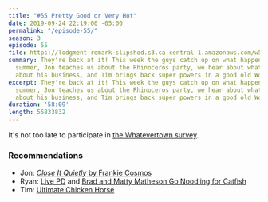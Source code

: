 ```yaml
---
title: "#55 Pretty Good or Very Hot"
date: 2019-09-24 22:19:00 -05:00
permalink: "/episode-55/"
season: 3
episode: 55
file: https://lodgment-remark-slipshod.s3.ca-central-1.amazonaws.com/w55.mp3
summary: They're back at it! This week the guys catch up on what happened over the
  summer, Jon teaches us about the Rhinoceros party, we hear about what Ryan has learned
  about his business, and Tim brings back super powers in a good old Would You Rather.
excerpt: They're back at it! This week the guys catch up on what happened over the
  summer, Jon teaches us about the Rhinoceros party, we hear about what Ryan has learned
  about his business, and Tim brings back super powers in a good old Would You Rather.
duration: '58:09'
length: 55833832
---
```


It's not too late to participate in [the Whatevertown survey](https://whatevertown.typeform.com/to/oS50hM).

### Recommendations
- Jon: [*Close It Quietly* by Frankie Cosmos](https://open.spotify.com/album/1ktNpFgxer2jAIGyiTpmvJ?si=tzo21kVoQ9Sf2baeHvR-bw)
- Ryan: [Live PD](https://www.aetv.com/shows/live-pd) and [Brad and Matty Matheson Go Noodling for Catfish](https://youtu.be/-JkcZRBUNtw)
- Tim: [Ultimate Chicken Horse](https://www.cleverendeavourgames.com/ultimate-chicken-horse)
